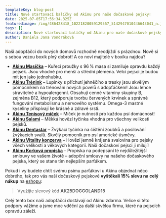 ```yaml
---
templateKey: blog-post
title: Nové startovací balíčky od Akinu pro naše dočaskové pejsky!
date: 2025-07-05T17:56:34.325Z
featuredimage: /img/486428418_10221820059129557_5142947010446643041_n.jpg
tags: []
description: Nové startovací balíčky od Akinu pro naše dočaskové pejsky!
author: Daniela Jana Vondráková
---
```

Naši adopťáčci do nových domovů rozhodně neodjíždí s prázdnou. Nově si s sebou vezou boxík plný dobrot! A co noví majitelé v boxíku najdou?

* **[Akinu Masíčka](https://www.akinu.cz/akinu-masicka-kureci-prouzky-pro-psy-75g/)** – Kuřecí proužky s 96 % masa si zamiluje opravdu každý pejsek. Jsou vhodné pro menší a střední plemena. Velcí pejsci je budou mít jen jako jednohubku.
* **[Akinu Trénink](https://www.akinu.cz/akinu-trenink-jehneci-lupinky-s-treskou-120g/)** – Lupínky s příchutí jehněčího a tresky jsou skvělým pomocníkem na trénování nových povelů s adopťáčkem! Jsou lehce stravitelné a hypoalergenní. Obsahují cenné vitamíny skupiny B, zejména B12, který podporuje tvorbu červených krvinek a správné fungování metabolismu a nervového systému. Omega-3 mastné kyseliny přispívají ke krásné a zdravé srsti.
* **[Akinu Tenisový míček](https://www.akinu.cz/akinu-tenisovy-micek-pro-psa-6-5-cm/)** – Míček je nutností pro každou psí domácnost!
* **[Akinu Salami](https://www.akinu.cz/akinu-salami-hovezi-tycka-12g/)** – Měkká hovězí tyčinka vhodná pro všechny velikosti pejsků.
* **[Akinu Dentastar](https://www.akinu.cz/akinu-dentastar-tycky-7ks/)** – Žvýkací tyčinka na čištění zoubků a posilování žvýkacích svalů. Skvělý pomocník pro psí americké úsměvy.
* **[Akinu Vitality konzerva](https://www.akinu.cz/akinu-vitality-hovezi-jemne-krajena-svalovina-pro-psy-400-g/)** – Hovězí jemně krájená svalovina pro pejsky všech velikostí a věkových kategorií. Naši dočaskoví pejsci ji milují!
* **[Akinu Korková propiska](https://www.akinu.cz/akinu-korkova-propiska/)** – Propiska na podepsání té nejdůležitější smlouvy ve vašem životě – adopční smlouvy na našeho dočaskového pejska, který se stane tím nejlepším parťákem.

Pokud i vy budete chtít svému psímu parťákovi u Akinu objednat něco dobrého, tak pro vás naši dočaskový pejskové **vyštěkali 15% slevu na celý nákup** na [eshopu](https://www.akinu.cz/):

> V﻿yužijte slevový kód **AK25DOGGOLAND15**

Celý tento box naši adopťáčci dostávají od Akinu zdarma. Velice si této podpory vážíme a jsme moc vděční za další skvělou firmu, které na pejscích opravdu záleží.